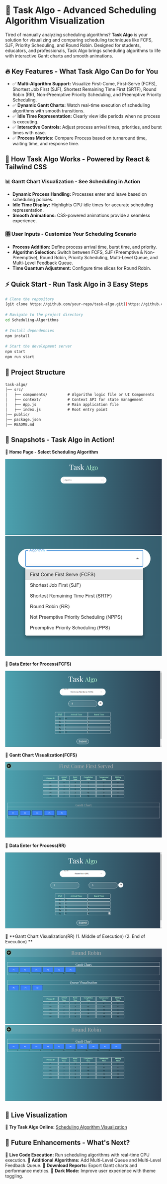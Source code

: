 # 🚀 Task Algo - Advanced Scheduling Algorithm Visualization

Tired of manually analyzing scheduling algorithms? **Task Algo** is your solution for visualizing and comparing scheduling techniques like FCFS, SJF, Priority Scheduling, and Round Robin. Designed for students, educators, and professionals, Task Algo brings scheduling algorithms to life with interactive Gantt charts and smooth animations.

## 🔥 Key Features - What Task Algo Can Do for You

- ✅ **Multi-Algorithm Support:** Visualize First-Come, First-Serve (FCFS), Shortest Job First (SJF), Shortest Remaining Time First (SRTF), Round Robin (RR), Non-Preemptive Priority Scheduling, and Preemptive Priority Scheduling.
- ✅ **Dynamic Gantt Charts:** Watch real-time execution of scheduling algorithms with smooth transitions.
- ✅ **Idle Time Representation:** Clearly view idle periods when no process is executing.
- ✅ **Interactive Controls:** Adjust process arrival times, priorities, and burst times with ease.
- ✅ **Process Metrics:** Compare Process based on turnaround time, waiting time, and response time.

## 🧠 How Task Algo Works - Powered by React & Tailwind CSS

### 📊 Gantt Chart Visualization - See Scheduling in Action
- **Dynamic Process Handling:** Processes enter and leave based on scheduling policies.
- **Idle Time Display:** Highlights CPU idle times for accurate scheduling representation.
- **Smooth Animations:** CSS-powered animations provide a seamless experience.

### 🎛 User Inputs - Customize Your Scheduling Scenario
- **Process Addition:** Define process arrival time, burst time, and priority.
- **Algorithm Selection:** Switch between FCFS, SJF (Preemptive & Non-Preemptive), Round Robin, Priority Scheduling, Multi-Level Queue, and Multi-Level Feedback Queue.
- **Time Quantum Adjustment:** Configure time slices for Round Robin.

## ⚡ Quick Start - Run Task Algo in 3 Easy Steps

```sh
# Clone the repository
[git clone https://github.com/your-repo/task-algo.git](https://github.com/MeetAghara512/Scheduling-Algorithms)

# Navigate to the project directory
cd Scheduling-Algorithms

# Install dependencies
npm install

# Start the development server
npm start
npm run start
```

## 📂 Project Structure
```
task-algo/
│── src/
│   ├── components/         # Algorithm logic file or UI Components
│   ├── context/            # Context API for state management
│   ├── App.js              # Main application file
│   ├── index.js            # Root entry point
│── public/
│── package.json
│── README.md
```

## 📸 Snapshots - Task Algo in Action!
📌 **Home Page - Select Scheduling Algorithm**

![Home Page](https://github.com/MeetAghara512/Scheduling-Algorithms/blob/master/myapp/public/one.png)
![Home Page](https://github.com/MeetAghara512/Scheduling-Algorithms/blob/master/myapp/public/two.png)

📌 **Data Enter for Process(FCFS)**

![Process Input](https://github.com/MeetAghara512/Scheduling-Algorithms/blob/master/myapp/public/three.png)

📌 **Gantt Chart Visualization(FCFS)**

![Gantt Chart](https://github.com/MeetAghara512/Scheduling-Algorithms/blob/master/myapp/public/four.png)

📌 **Data Enter for Process(RR)**

![Process Input](https://github.com/MeetAghara512/Scheduling-Algorithms/blob/master/myapp/public/five.png)

📌 **Gantt Chart Visualization(RR) (1. Middle of Execution) (2. End of Execution) **

![Gantt Chart](https://github.com/MeetAghara512/Scheduling-Algorithms/blob/master/myapp/public/six.png)
![Gantt Chart](https://github.com/MeetAghara512/Scheduling-Algorithms/blob/master/myapp/public/seven.png)


## 🎥 Live Visualization
🔗 **Try Task Algo Online:** [Scheduling Algorithm Visualization](https://scheduling-algo.netlify.app)

## 🚀 Future Enhancements - What's Next?
📌 **Live Code Execution:** Run scheduling algorithms with real-time CPU execution.
📌 **Additional Algorithms:** Add Multi-Level Queue and Multi-Level Feedback Queue.
📌 **Download Reports:** Export Gantt charts and performance metrics.
📌 **Dark Mode:** Improve user experience with theme toggling.


